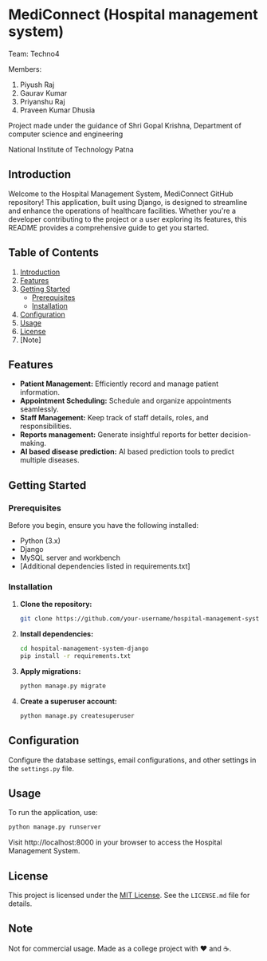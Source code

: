 # MediConnect (Hospital management system)
Team: Techno4

Members:
1. Piyush Raj
2. Gaurav Kumar
3. Priyanshu Raj
4. Praveen Kumar Dhusia

Project made under the guidance of Shri Gopal Krishna, Department of computer science and engineering

National Institute of Technology Patna 

## Introduction

Welcome to the Hospital Management System, MediConnect GitHub repository! This application, built using Django, is designed to streamline and enhance the operations of healthcare facilities. Whether you're a developer contributing to the project or a user exploring its features, this README provides a comprehensive guide to get you started.

## Table of Contents

1. [Introduction](#introduction)
2. [Features](#features)
3. [Getting Started](#getting-started)
    - [Prerequisites](#prerequisites)
    - [Installation](#installation)
4. [Configuration](#configuration)
5. [Usage](#usage)
6. [License](#license)
7. [Note]
## Features

- **Patient Management:** Efficiently record and manage patient information.
- **Appointment Scheduling:** Schedule and organize appointments seamlessly.
- **Staff Management:** Keep track of staff details, roles, and responsibilities.
- **Reports management:** Generate insightful reports for better decision-making.
- **AI based disease prediction:** AI based prediction tools to predict multiple diseases.

## Getting Started

### Prerequisites

Before you begin, ensure you have the following installed:

- Python (3.x)
- Django
- MySQL server and workbench
- [Additional dependencies listed in requirements.txt]

### Installation

1. **Clone the repository:**

    ```bash
    git clone https://github.com/your-username/hospital-management-system-django.git
    ```

2. **Install dependencies:**

    ```bash
    cd hospital-management-system-django
    pip install -r requirements.txt
    ```

3. **Apply migrations:**

    ```bash
    python manage.py migrate
    ```

4. **Create a superuser account:**

    ```bash
    python manage.py createsuperuser
    ```

## Configuration

Configure the database settings, email configurations, and other settings in the `settings.py` file.

## Usage

To run the application, use:

```bash
python manage.py runserver
```

Visit http://localhost:8000 in your browser to access the Hospital Management System.

## License

This project is licensed under the [MIT License](https://opensource.org/license/mit/). See the `LICENSE.md` file for details.

## Note

Not for commercial usage. Made as a college project with ❤️ and ☕.
